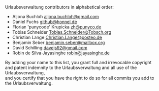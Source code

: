 Urlaubsverwaltung contributors in alphabetical order:

* Aljona Buchloh <aljona.buchloh@gmail.com>
* Daniel Fuchs <github@honnel.de>
* Florian 'punycode' Krupicka <zh@punyco.de>
* Tobias Schneider <Tobias.Schneider@Tobsch.org>
* Christian Lange <Christian.Lange@posteo.de>
* Benjamin Seber <benjamin.seber@mailbox.org>
* David Schilling <davejs92@gmail.com>
* Robin de Silva Jayasinghe <robin@jayasinghe.de>

By adding your name to this list, you grant full and irrevocable copyright  
and patent indemnity to the Urlaubsverwaltung and all use of the Urlaubsverwaltung,  
and you certify that you have the right to do so for all commits you add to the Urlaubsverwaltung.
